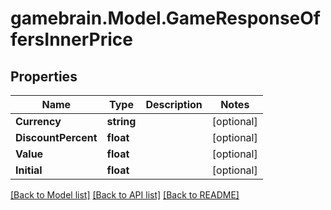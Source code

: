 # gamebrain.Model.GameResponseOffersInnerPrice

## Properties

Name | Type | Description | Notes
------------ | ------------- | ------------- | -------------
**Currency** | **string** |  | [optional] 
**DiscountPercent** | **float** |  | [optional] 
**Value** | **float** |  | [optional] 
**Initial** | **float** |  | [optional] 

[[Back to Model list]](../README.md#documentation-for-models) [[Back to API list]](../README.md#documentation-for-api-endpoints) [[Back to README]](../README.md)


